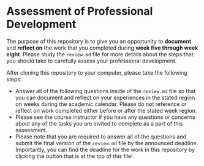 # Assessment of Professional Development

The purpose of this repository is to give you an opportunity to **document** and
**reflect on** the work that you completed during **week five through week
eight**. Please study the `review.md` file for more details about the steps that
you should take to carefully assess your professional development.

After cloning this repository to your computer, please take the following steps:

- Answer all of the following questions inside of the `review.md` file so that
you can document and reflect on your experiences in the stated region on weeks
during the academic calendar. Please do not reference or reflect on work
completed either before or after the stated week region.
- Please see the course instructor if you have any questions or concerns about
any of the tasks you are invited to complete as a part of this assessment.
- Please note that you are required to answer all of the questions and submit
the final version of the `review.md` file by the announced deadline.
Importantly, you can find the deadline for the work in this repository by
clicking the button that is at the top of this file!
